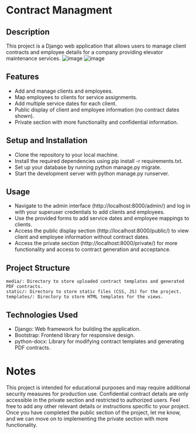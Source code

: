 # Contract Managment 
## Description
This project is a Django web application that allows users to manage client contracts and employee details for a company providing elevator maintenance services.
![image](https://github.com/Chityanj/contract_managment/assets/20499500/36c328fc-7fbd-480e-bf69-355eb4339c19)
![image](https://github.com/Chityanj/contract_managment/assets/20499500/203768ed-315e-442b-a65f-df3d4d6bdf7c)


## Features
- Add and manage clients and employees.
- Map employees to clients for service assignments.
- Add multiple service dates for each client.
- Public display of client and employee information (no contract dates shown).
- Private section with more functionality and confidential information.

## Setup and Installation
- Clone the repository to your local machine.
- Install the required dependencies using pip install -r requirements.txt.
- Set up your database by running python manage.py migrate.
- Start the development server with python manage.py runserver.

## Usage
- Navigate to the admin interface (http://localhost:8000/admin/) and log in with your superuser credentials to add clients and employees.
- Use the provided forms to add service dates and employee mappings to clients.
- Access the public display section (http://localhost:8000/public/) to view client and employee information without contract dates.
- Access the private section (http://localhost:8000/private/) for more functionality and access to contract generation and acceptance.
## Project Structure
```contract_management_app/: Django app directory containing models, views, and forms for managing contracts, clients, and employees.
media/: Directory to store uploaded contract templates and generated PDF contracts.
static/: Directory to store static files (CSS, JS) for the project.
templates/: Directory to store HTML templates for the views.
```
## Technologies Used
- Django: Web framework for building the application.
- Bootstrap: Frontend library for responsive design.
- python-docx: Library for modifying contract templates and generating PDF contracts.
# Notes
This project is intended for educational purposes and may require additional security measures for production use.
Confidential contract details are only accessible in the private section and restricted to authorized users.
Feel free to add any other relevant details or instructions specific to your project. Once you have completed the public section of the project, let me know, and we can move on to implementing the private section with more functionality.

